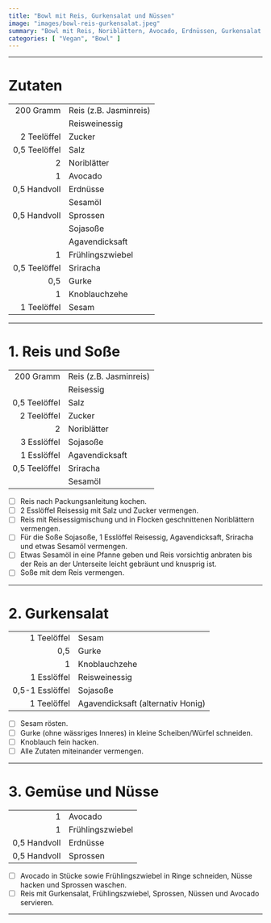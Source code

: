 ```yaml
---
title: "Bowl mit Reis, Gurkensalat und Nüssen"
image: "images/bowl-reis-gurkensalat.jpeg"
summary: "Bowl mit Reis, Noriblättern, Avocado, Erdnüssen, Gurkensalat und Sprossen mit süß-salziger Soße"
categories: [ "Vegan", "Bowl" ]
---
```


---

# Zutaten

|               |                        |
|--------------:|:-----------------------|
|     200 Gramm | Reis (z.B. Jasminreis) |
|               | Reisweinessig          |
|   2 Teelöffel | Zucker                 |
| 0,5 Teelöffel | Salz                   |
|             2 | Noriblätter            |
|             1 | Avocado                |
|  0,5 Handvoll | Erdnüsse               |
|               | Sesamöl                |
|  0,5 Handvoll | Sprossen               |
|               | Sojasoße               |
|               | Agavendicksaft         |
|             1 | Frühlingszwiebel       |
| 0,5 Teelöffel | Sriracha               |
|           0,5 | Gurke                  |
|             1 | Knoblauchzehe          |
|   1 Teelöffel | Sesam                  |

---

# 1. Reis und Soße

|               |                        |
|--------------:|:-----------------------|
|     200 Gramm | Reis (z.B. Jasminreis) |
|               | Reisessig              |
| 0,5 Teelöffel | Salz                   |
|   2 Teelöffel | Zucker                 |
|             2 | Noriblätter            |
|   3 Esslöffel | Sojasoße               |
|   1 Esslöffel | Agavendicksaft         |
| 0,5 Teelöffel | Sriracha               |
|               | Sesamöl                |

- [ ] Reis nach Packungsanleitung kochen.
- [ ] 2 Esslöffel Reisessig mit Salz und Zucker vermengen.
- [ ] Reis mit Reisessigmischung und in Flocken geschnittenen Noriblättern vermengen.
- [ ] Für die Soße Sojasoße, 1 Esslöffel Reisessig, Agavendicksaft, Sriracha und etwas Sesamöl vermengen.
- [ ] Etwas Sesamöl in eine Pfanne geben und Reis vorsichtig anbraten bis der Reis an der Unterseite leicht gebräunt und
  knusprig ist.
- [ ] Soße mit dem Reis vermengen.

---

# 2. Gurkensalat

|                 |                                   |
|----------------:|:----------------------------------|
|     1 Teelöffel | Sesam                             |
|             0,5 | Gurke                             |
|               1 | Knoblauchzehe                     |
|     1 Esslöffel | Reisweinessig                     |
| 0,5-1 Esslöffel | Sojasoße                          |
|     1 Teelöffel | Agavendicksaft (alternativ Honig) |

- [ ] Sesam rösten.
- [ ] Gurke (ohne wässriges Inneres) in kleine Scheiben/Würfel schneiden.
- [ ] Knoblauch fein hacken.
- [ ] Alle Zutaten miteinander vermengen.

---

# 3. Gemüse und Nüsse

|              |                  |
|-------------:|:-----------------|
|            1 | Avocado          |
|            1 | Frühlingszwiebel |
| 0,5 Handvoll | Erdnüsse         |
| 0,5 Handvoll | Sprossen         |

- [ ] Avocado in Stücke sowie Frühlingszwiebel in Ringe schneiden, Nüsse hacken und Sprossen waschen.
- [ ] Reis mit Gurkensalat, Frühlingszwiebel, Sprossen, Nüssen und Avocado servieren.

---
